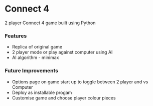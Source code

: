 # Connect 4

2 player Connect 4 game built using Python

### Features

* Replica of original game
* 2 player mode or play against computer using AI
* AI algorithm - minimax

### Future Improvements

* Options page on game start up to toggle between 2 player and vs Computer
* Deploy as installable progam
* Customise game and choose player colour pieces

